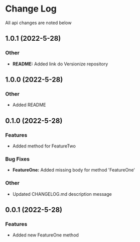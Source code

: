 # Change Log

All api changes are noted below

<a name="1.0.1"></a>
## 1.0.1 (2022-5-28)

### Other

* **README:** Added link do Versionize repository

<a name="1.0.0"></a>
## 1.0.0 (2022-5-28)

### Other

* Added README

<a name="0.1.0"></a>
## 0.1.0 (2022-5-28)

### Features

* Added method for FeatureTwo

### Bug Fixes

* **FeatureOne:** Added missing body for method 'FeatureOne'

### Other

* Updated CHANGELOG.md description message

<a name="0.0.1"></a>
## 0.0.1 (2022-5-28)

### Features

* Added new FeatureOne method

